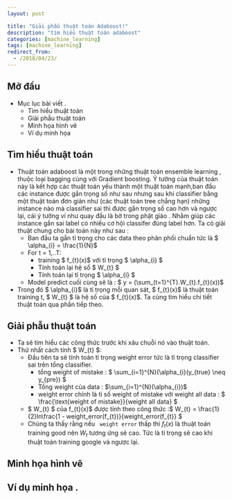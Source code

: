 ```yaml
---
layout: post

title: "Giải phẫu thuật toán Adaboost!"
description: "tìm hiểu thuật toán adaboost"
categories: [machine_learning]
tags: [machine_learning]
redirect_from:
  - /2018/04/23/
---
```

## Mở đầu
* Mục lục bài viết .
  * Tìm hiểu thuật toán
  * Giải phẫu thuật toán
  * Minh họa hình vẽ
  * Ví dụ minh họa
## Tìm hiểu thuật toán
* Thuật toán adaboost là một trong những thuật toán ensemble learning , thuộc loại bagging cùng với Gradient boosting. Ý tưởng của thuật toán này là kết hợp các thuật toán yếu thành một thuật toán mạnh,ban đầu các instance được gắn trọng số như sau nhưng sau khi classifier bằng một thuật toán đơn giản như (các thuật toán tree chẳng hạn) những instance nào mà classifier sai thì được gắn trọng số cao hơn và ngược lại, cái ý tưởng ví như quay đầu là bờ trong phật giáo . Nhằm giúp các instance gắn sai label có nhiều cơ hội classifer đúng label hơn. Ta có giải thuật chung cho bài toán này như sau :
  * Ban đầu ta gắn tỉ trọng cho các data theo phân phối chuẩn tức là $ \alpha_{i} = \frac{1}{N}$
  * For t = 1,..T:
    * training $ f_{t}(x)$ với tỉ trọng $ \alpha_{i} $
    * Tính toán lại hệ số $ W_{t} $
    * Tính toán lại tỉ trọng $ \alpha_{i} $
  * Model predict cuối cùng sẽ là : $ y = (\sum_(t=1}^{T}.W_{t}.f_{t}(x))$
* Trong đó $ \alpha_{i}$ là tỉ trọng mỗi quan sát, $ f_{t}(x)$  là thuật toán training t, $ W_{t} $ là hệ số của $ f_{t}(x)$. Ta cùng tìm hiểu chi tiết thuật toán qua phần tiếp theo.
## Giải phẫu thuật toán
* Ta sẽ tìm hiểu các công thức trước khi xâu chuỗi nó vào thuật toán.
* Thứ nhất cách tính $ W_{t} $:
  * Đầu tiên ta sẽ tính toán tỉ trọng weight error tức là tỉ trọng classifier sai trên tổng classifier.
    * tổng weight of mistake : $ \sum_{i=1}^{N}(\alpha_{i}(y_{true} \neq y_{pre}) $
    * Tổng weight của data : $\sum_{i=1}^{N}(\alpha_{i})$
    * weight error chỉnh là tỉ số weight of mistake với weight all data : $ \frac{\text{weight of mistake}}{weight all data} $
   * $ W_{t} $ của  f_{t}(x)$ được tính theo công thức :$ W_{t} = \frac{1}{2}ln\frac{1 - weight_error(f_{t})}{weight_error(f_{t}} $
   * Chúng ta thấy rằng nếu ` weight error` thấp thì $f_{t}(x)$ là thuật toán training good nên $W_{t}$ tương ứng sẽ cao. Tức là tỉ trọng sẽ cao khi thuật toán training google và ngược lại.
   
## Minh họa hình vẽ
## Ví dụ minh họa .
